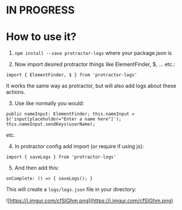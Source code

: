 # IN PROGRESS
# How to use it?
1. `npm install --save protractor-logs` where your package.json is

2. Now import desired protractor things like ElementFinder, $, ... etc.:

`import { ElementFinder, $ } from 'protractor-logs'`

It works the same way as protractor, but will also add logs about these actions.

3. Use like normally you would:

`public nameInput: ElementFinder;
this.nameInput = $('input[placeholder="Enter a name here"]');
this.nameInput.sendKeys(userName);` 

etc.

4. In protractor config add import (or require if using js):

`import { saveLogs } from 'protractor-logs'`

5. And then add this:

`onComplete: () => { saveLogs(); }`
 
 This will create a `logs/logs.json` file in your directory:
 
 ![https://i.imgur.com/cfSIGhm.png](https://i.imgur.com/cfSIGhm.png)
